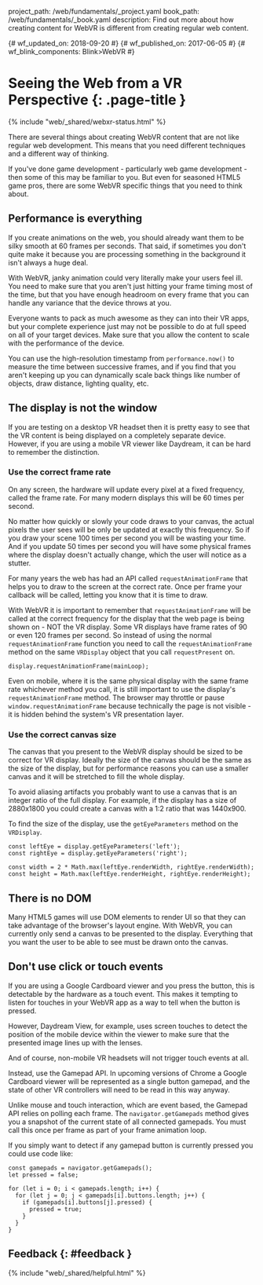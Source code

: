 project_path: /web/fundamentals/_project.yaml book_path: /web/fundamentals/_book.yaml description: Find out more about how creating content for WebVR is different from creating regular web content.

{# wf_updated_on: 2018-09-20 #} {# wf_published_on: 2017-06-05 #} {# wf_blink_components: Blink>WebVR #}

# Seeing the Web from a VR Perspective {: .page-title }

{% include "web/_shared/webxr-status.html" %}

There are several things about creating WebVR content that are not like regular web development. This means that you need different techniques and a different way of thinking.

If you've done game development - particularly web game development - then some of this may be familiar to you. But even for seasoned HTML5 game pros, there are some WebVR specific things that you need to think about.

## Performance is everything

If you create animations on the web, you should already want them to be silky smooth at 60 frames per seconds. That said, if sometimes you don't quite make it because you are processing something in the background it isn't always a huge deal.

With WebVR, janky animation could very literally make your users feel ill. You need to make sure that you aren't just hitting your frame timing most of the time, but that you have enough headroom on every frame that you can handle any variance that the device throws at you.

Everyone wants to pack as much awesome as they can into their VR apps, but your complete experience just may not be possible to do at full speed on all of your target devices. Make sure that you allow the content to scale with the performance of the device.

You can use the high-resolution timestamp from `performance.now()` to measure the time between successive frames, and if you find that you aren't keeping up you can dynamically scale back things like number of objects, draw distance, lighting quality, etc.

## The display is not the window

If you are testing on a desktop VR headset then it is pretty easy to see that the VR content is being displayed on a completely separate device. However, if you are using a mobile VR viewer like Daydream, it can be hard to remember the distinction.

### Use the correct frame rate

On any screen, the hardware will update every pixel at a fixed frequency, called the frame rate. For many modern displays this will be 60 times per second.

No matter how quickly or slowly your code draws to your canvas, the actual pixels the user sees will be only be updated at exactly this frequency. So if you draw your scene 100 times per second you will be wasting your time. And if you update 50 times per second you will have some physical frames where the display doesn't actually change, which the user will notice as a stutter.

For many years the web has had an API called `requestAnimationFrame` that helps you to draw to the screen at the correct rate. Once per frame your callback will be called, letting you know that it is time to draw.

With WebVR it is important to remember that `requestAnimationFrame` will be called at the correct frequency for the display that the web page is being shown on - NOT the VR display. Some VR displays have frame rates of 90 or even 120 frames per second. So instead of using the normal `requestAnimationFrame` function you need to call the `requestAnimationFrame` method on the same `VRDisplay` object that you call `requestPresent` on.

    display.requestAnimationFrame(mainLoop);
    

Even on mobile, where it is the same physical display with the same frame rate whichever method you call, it is still important to use the display's `requestAnimationFrame` method. The browser may throttle or pause `window.requestAnimationFrame` because technically the page is not visible - it is hidden behind the system's VR presentation layer.

### Use the correct canvas size

The canvas that you present to the WebVR display should be sized to be correct for VR display. Ideally the size of the canvas should be the same as the size of the display, but for performance reasons you can use a smaller canvas and it will be stretched to fill the whole display.

To avoid aliasing artifacts you probably want to use a canvas that is an integer ratio of the full display. For example, if the display has a size of 2880x1800 you could create a canvas with a 1:2 ratio that was 1440x900.

To find the size of the display, use the `getEyeParameters` method on the `VRDisplay`.

    const leftEye = display.getEyeParameters('left');
    const rightEye = display.getEyeParameters('right');
    
    const width = 2 * Math.max(leftEye.renderWidth, rightEye.renderWidth);
    const height = Math.max(leftEye.renderHeight, rightEye.renderHeight);
    

## There is no DOM

Many HTML5 games will use DOM elements to render UI so that they can take advantage of the browser's layout engine. With WebVR, you can currently only send a canvas to be presented to the display. Everything that you want the user to be able to see must be drawn onto the canvas.

## Don't use click or touch events

If you are using a Google Cardboard viewer and you press the button, this is detectable by the hardware as a touch event. This makes it tempting to listen for touches in your WebVR app as a way to tell when the button is pressed.

However, Daydream View, for example, uses screen touches to detect the position of the mobile device within the viewer to make sure that the presented image lines up with the lenses.

And of course, non-mobile VR headsets will not trigger touch events at all.

Instead, use the Gamepad API. In upcoming versions of Chrome a Google Cardboard viewer will be represented as a single button gamepad, and the state of other VR controllers will need to be read in this way anyway.

Unlike mouse and touch interaction, which are event based, the Gamepad API relies on polling each frame. The `navigator.getGamepads` method gives you a snapshot of the current state of all connected gamepads. You must call this once per frame as part of your frame animation loop.

If you simply want to detect if any gamepad button is currently pressed you could use code like:

    const gamepads = navigator.getGamepads();
    let pressed = false;
    
    for (let i = 0; i < gamepads.length; i++) {
      for (let j = 0; j < gamepads[i].buttons.length; j++) {
        if (gamepads[i].buttons[j].pressed) {
          pressed = true;
        }
      }
    }
    

## Feedback {: #feedback }

{% include "web/_shared/helpful.html" %}